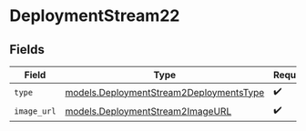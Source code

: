 # DeploymentStream22


## Fields

| Field                                                                                    | Type                                                                                     | Required                                                                                 | Description                                                                              |
| ---------------------------------------------------------------------------------------- | ---------------------------------------------------------------------------------------- | ---------------------------------------------------------------------------------------- | ---------------------------------------------------------------------------------------- |
| `type`                                                                                   | [models.DeploymentStream2DeploymentsType](../models/deploymentstream2deploymentstype.md) | :heavy_check_mark:                                                                       | N/A                                                                                      |
| `image_url`                                                                              | [models.DeploymentStream2ImageURL](../models/deploymentstream2imageurl.md)               | :heavy_check_mark:                                                                       | N/A                                                                                      |